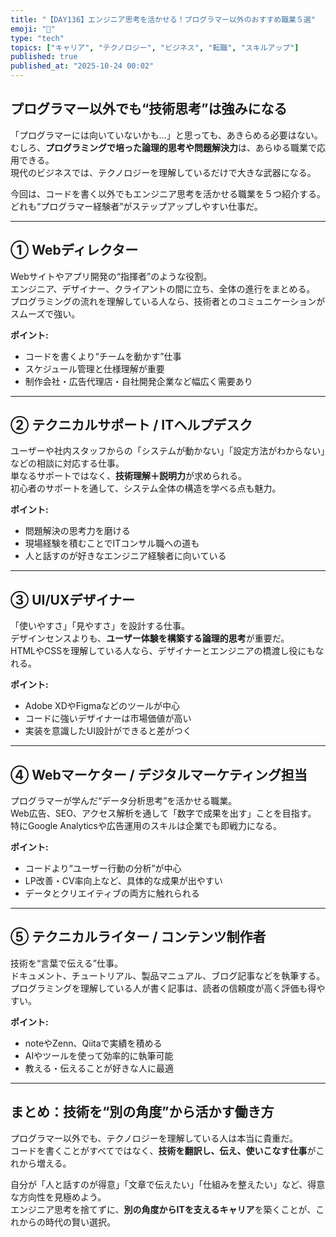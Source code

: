 ```yaml
---
title: "【DAY136】エンジニア思考を活かせる！プログラマー以外のおすすめ職業５選"
emoji: "🧭"
type: "tech"
topics: ["キャリア", "テクノロジー", "ビジネス", "転職", "スキルアップ"]
published: true
published_at: "2025-10-24 00:02"
---
```


## プログラマー以外でも“技術思考”は強みになる

「プログラマーには向いていないかも…」と思っても、あきらめる必要はない。  
むしろ、**プログラミングで培った論理的思考や問題解決力**は、あらゆる職業で応用できる。  
現代のビジネスでは、テクノロジーを理解しているだけで大きな武器になる。

今回は、コードを書く以外でもエンジニア思考を活かせる職業を５つ紹介する。  
どれも“プログラマー経験者”がステップアップしやすい仕事だ。

---

## ① Webディレクター

Webサイトやアプリ開発の“指揮者”のような役割。  
エンジニア、デザイナー、クライアントの間に立ち、全体の進行をまとめる。  
プログラミングの流れを理解している人なら、技術者とのコミュニケーションがスムーズで強い。

**ポイント:**  
- コードを書くより“チームを動かす”仕事  
- スケジュール管理と仕様理解が重要  
- 制作会社・広告代理店・自社開発企業など幅広く需要あり

---

## ② テクニカルサポート / ITヘルプデスク

ユーザーや社内スタッフからの「システムが動かない」「設定方法がわからない」などの相談に対応する仕事。  
単なるサポートではなく、**技術理解＋説明力**が求められる。  
初心者のサポートを通して、システム全体の構造を学べる点も魅力。

**ポイント:**  
- 問題解決の思考力を磨ける  
- 現場経験を積むことでITコンサル職への道も  
- 人と話すのが好きなエンジニア経験者に向いている

---

## ③ UI/UXデザイナー

「使いやすさ」「見やすさ」を設計する仕事。  
デザインセンスよりも、**ユーザー体験を構築する論理的思考**が重要だ。  
HTMLやCSSを理解している人なら、デザイナーとエンジニアの橋渡し役にもなれる。

**ポイント:**  
- Adobe XDやFigmaなどのツールが中心  
- コードに強いデザイナーは市場価値が高い  
- 実装を意識したUI設計ができると差がつく

---

## ④ Webマーケター / デジタルマーケティング担当

プログラマーが学んだ“データ分析思考”を活かせる職業。  
Web広告、SEO、アクセス解析を通して「数字で成果を出す」ことを目指す。  
特にGoogle Analyticsや広告運用のスキルは企業でも即戦力になる。

**ポイント:**  
- コードより“ユーザー行動の分析”が中心  
- LP改善・CV率向上など、具体的な成果が出やすい  
- データとクリエイティブの両方に触れられる

---

## ⑤ テクニカルライター / コンテンツ制作者

技術を“言葉で伝える”仕事。  
ドキュメント、チュートリアル、製品マニュアル、ブログ記事などを執筆する。  
プログラミングを理解している人が書く記事は、読者の信頼度が高く評価も得やすい。

**ポイント:**  
- noteやZenn、Qiitaで実績を積める  
- AIやツールを使って効率的に執筆可能  
- 教える・伝えることが好きな人に最適

---

## まとめ：技術を“別の角度”から活かす働き方

プログラマー以外でも、テクノロジーを理解している人は本当に貴重だ。  
コードを書くことがすべてではなく、**技術を翻訳し、伝え、使いこなす仕事**がこれから増える。  

自分が「人と話すのが得意」「文章で伝えたい」「仕組みを整えたい」など、得意な方向性を見極めよう。  
エンジニア思考を捨てずに、**別の角度からITを支えるキャリア**を築くことが、これからの時代の賢い選択。
